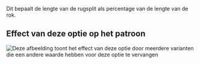 Dit bepaalt de lengte van de rugsplit als percentage van de lengte van de rok.

## Effect van deze optie op het patroon

![Deze afbeelding toont het effect van deze optie door meerdere varianten die een andere waarde hebben voor deze optie te vervangen](penelope_backventlength_sample.svg "Effect van deze optie op het patroon")
